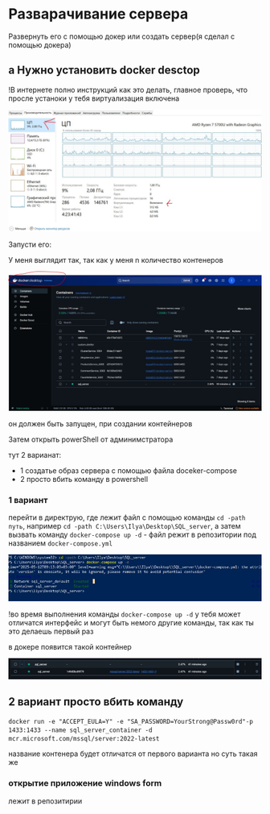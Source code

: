 # Разварачивание сервера

Развернуть его с помощью докер или создать сервер(я сделал с помощью докера)

## а Нужно установить docker desctop

!В интернете полно инструкций как это делать, главное проверь, что просле устаноки у тебя виртуализация включена

![img](https://github.com/IlyaGall/students/blob/main/img/4.JPG)

Запусти его: 

У меня выглядит так, так как у меня n количество контенеров

![img](https://github.com/IlyaGall/students/blob/main/img/1.JPG)

он должен быть запущен, при создании контейнеров

Затем открыть powerShell от админимстратора


тут 2 варианат: 

* 1 создатье образ сервера с помощью файла doceker-compose
* 2 просто вбить команду в powershell

### 1 вариант 

перейти в директрую, где лежит файл с помощью команды ```cd -path путь```, например ```cd -path C:\Users\Ilya\Desktop\SQL_server```, а затем вызвать команду ```docker-compose up -d``` - файл режит в репозитории под названием ```docker-compose.yml```

![img](https://github.com/IlyaGall/students/blob/main/img/2.JPG)

!во время выполнения команды ```docker-compose up -d``` у тебя может отличатся интерфейс и могут быть немого другие команды, так как ты это делаешь первый раз

в докере появится такой контейнер

![img](https://github.com/IlyaGall/students/blob/main/img/3.JPG)

## 2 вариант просто вбить команду 

```docker run -e "ACCEPT_EULA=Y" -e "SA_PASSWORD=YourStrong@Passw0rd"-p 1433:1433 --name sql_server_container -d mcr.microsoft.com/mssql/server:2022-latest``` 

название контенера будет отличатся от первого варианта но суть такая же


### открытие приложение windows form

лежит в репозитирии



